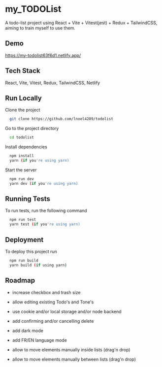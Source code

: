 
# my_TODOList

A todo-list project using React + Vite + Vitest(jest) + Redux + TailwindCSS, aiming to train myself to use them.

## Demo

<https://my-todolist63f6d1.netlify.app/>

## Tech Stack

React, Vite, Vitest, Redux, TailwindCSS, Netlify

## Run Locally

Clone the project

```bash
  git clone https://github.com/lnoel4289/todolist
```

Go to the project directory

```bash
  cd todolist
```

Install dependencies

```bash
  npm install
  yarn (if you're using yarn)
```

Start the server

```bash
  npm run dev
  yarn dev (if you're using yarn)
```

## Running Tests

To run tests, run the following command

```bash
  npm run test
  yarn test (if you're using yarn)
```

## Deployment

To deploy this project run

```bash
  npm run build
  yarn build (if using yarn)
```

## Roadmap

- increase checkbox and trash size

- allow editing existing Todo's and Tone's

- use cookie and/or local storage and/or node backend

- add confirming and/or cancelling delete

- add dark mode

- add FR/EN language mode

- allow to move elements manually inside lists (drag'n drop)

- allow to move elements manually between lists (drag'n drop)
